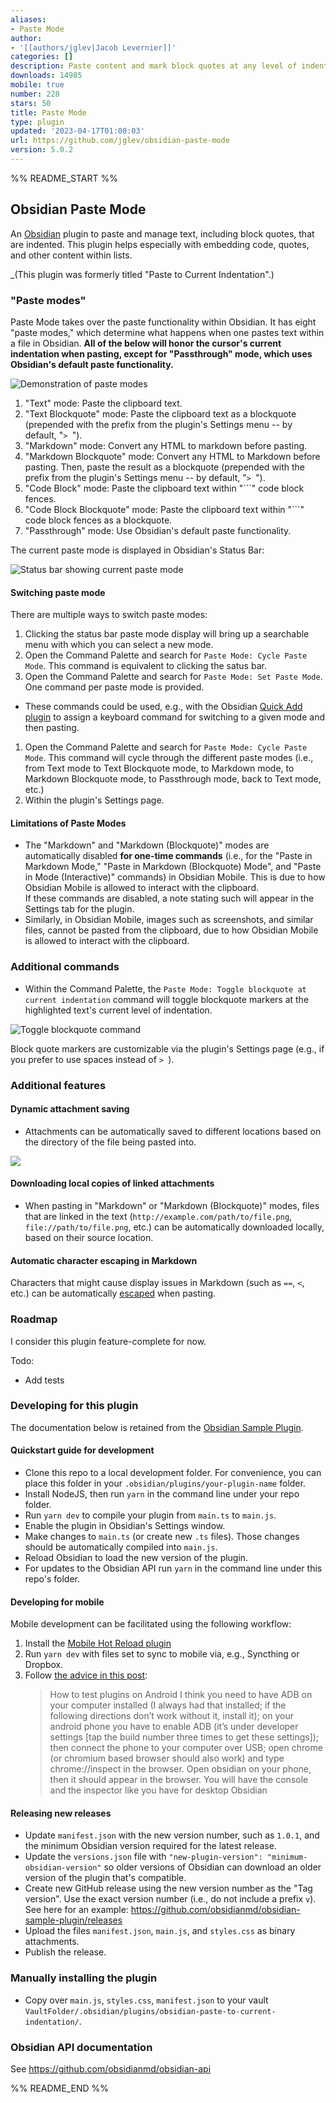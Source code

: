 ```yaml
---
aliases:
- Paste Mode
author:
- '[[authors/jglev|Jacob Levernier]]'
categories: []
description: Paste content and mark block quotes at any level of indentation.
downloads: 14985
mobile: true
number: 228
stars: 50
title: Paste Mode
type: plugin
updated: '2023-04-17T01:00:03'
url: https://github.com/jglev/obsidian-paste-mode
version: 5.0.2
---
```


%% README_START %%

## Obsidian Paste Mode

An [Obsidian](https://obsidian.md/) plugin to paste and manage text, including block quotes, that are indented. This plugin helps especially with embedding code, quotes, and other content within lists.

_(This plugin was formerly titled "Paste to Current Indentation".)

### "Paste modes"

Paste Mode takes over the paste functionality within Obsidian. It has eight "paste modes," which determine what happens when one pastes text within a file in Obsidian. **All of the below will honor the cursor's current indentation when pasting, except for "Passthrough" mode, which uses Obsidian's default paste functionality.**

![Demonstration of paste modes](https://raw.githubusercontent.com/jglev/obsidian-paste-mode/HEAD/img/all-paste-modes.gif)

1. "Text" mode: Paste the clipboard text.
1. "Text Blockquote" mode: Paste the clipboard text as a blockquote (prepended with the prefix from the plugin's Settings menu -- by default, "`> `").
1. "Markdown" mode: Convert any HTML to markdown before pasting.
1. "Markdown Blockquote" mode: Convert any HTML to Markdown before pasting. Then, paste the result as a blockquote (prepended with the prefix from the plugin's Settings menu -- by default, "`> `").
1. "Code Block" mode: Paste the clipboard text within "\`\`\`" code block fences.
1. "Code Block Blockquote" mode: Paste the clipboard text within "\`\`\`" code block fences as a blockquote.
1. "Passthrough" mode: Use Obsidian's default paste functionality.

The current paste mode is displayed in Obsidian's Status Bar:

![Status bar showing current paste mode](https://raw.githubusercontent.com/jglev/obsidian-paste-mode/HEAD/img/status-bar.png)

#### Switching paste mode

There are multiple ways to switch paste modes:

1. Clicking the status bar paste mode display will bring up a searchable menu with which you can select a new mode.
1. Open the Command Palette and search for `Paste Mode: Cycle Paste Mode`. This command is equivalent to clicking the satus bar.
1. Open the Command Palette and search for `Paste Mode: Set Paste Mode`. One command per paste mode is provided.
  - These commands could be used, e.g., with the Obsidian [Quick Add plugin](https://github.com/chhoumann/quickadd/blob/master/docs/Choices/MacroChoice.md) to assign a keyboard command for switching to a given mode and then pasting.
1. Open the Command Palette and search for `Paste Mode: Cycle Paste Mode`. This command will cycle through the different paste modes (i.e., from Text mode to Text Blockquote mode, to Markdown mode, to Markdown Blockquote mode, to Passthrough mode, back to Text mode, etc.)
1. Within the plugin's Settings page.

#### Limitations of Paste Modes

- The "Markdown" and "Markdown (Blockquote)" modes are automatically disabled **for one-time commands** (i.e., for the "Paste in Markdown Mode," "Paste in Markdown (Blockquote) Mode", and "Paste in Mode (Interactive)" commands) in Obsidian Mobile. This is due to how Obsidian Mobile is allowed to interact with the clipboard.  
   If these commands are disabled, a note stating such will appear in the Settings tab for the plugin.
- Similarly, in Obsidian Mobile, images such as screenshots, and similar files, cannot be pasted from the clipboard, due to how Obsidian Mobile is allowed to interact with the clipboard.

### Additional commands

- Within the Command Palette, the `Paste Mode: Toggle blockquote at current indentation` command will toggle blockquote markers at the highlighted text's current level of indentation. 

![Toggle blockquote command](https://raw.githubusercontent.com/jglev/obsidian-paste-mode/HEAD/img/toggle-blockquote.gif)

Block quote markers are customizable via the plugin's Settings page (e.g., if you prefer to use spaces instead of `> `).

### Additional features

#### Dynamic attachment saving

- Attachments can be automatically saved to different locations based on the directory of the file being pasted into.

![](https://raw.githubusercontent.com/jglev/obsidian-paste-mode/HEAD/img/attachment_location_overrides.png)

#### Downloading local copies of linked attachments

- When pasting in "Markdown" or "Markdown (Blockquote)" modes, files that are linked in the text (`http://example.com/path/to/file.png`, `file://path/to/file.png`, etc.) can be automatically downloaded locally, based on their source location.

#### Automatic character escaping in Markdown

Characters that might cause display issues in Markdown (such as `==`, `<`, etc.) can be automatically [escaped](https://www.markdownguide.org/basic-syntax/#characters-you-can-escape) when pasting.

### Roadmap

I consider this plugin feature-complete for now.

Todo: 

- Add tests

### Developing for this plugin

The documentation below is retained from the [Obsidian Sample Plugin](https://github.com/obsidianmd/obsidian-sample-plugin).

#### Quickstart guide for development

- Clone this repo to a local development folder. For convenience, you can place this folder in your `.obsidian/plugins/your-plugin-name` folder.
- Install NodeJS, then run `yarn` in the command line under your repo folder.
- Run `yarn dev` to compile your plugin from `main.ts` to `main.js`.
- Enable the plugin in Obsidian's Settings window.
- Make changes to `main.ts` (or create new `.ts` files). Those changes should be automatically compiled into `main.js`.
- Reload Obsidian to load the new version of the plugin.
- For updates to the Obsidian API run `yarn` in the command line under this repo's folder.

#### Developing for mobile

Mobile development can be facilitated using the following workflow:

1. Install the [Mobile Hot Reload plugin](https://github.com/pjeby/hot-reload)
1. Run `yarn dev` with files set to sync to mobile via, e.g., Syncthing or Dropbox.
1. Follow [the advice in this post](https://forum.obsidian.md/t/debugging-obsidian-mobile-plugins/20913):
    > How to test plugins on Android I think you need to have ADB on your computer installed (I always had that installed; if the following directions don’t work without it, install it); on your android phone you have to enable ADB (it’s under developer settings [tap the build number three times to get these settings]); then connect the phone to your computer over USB; open chrome (or chromium based browser should also work) and type chrome://inspect in the browser. Open obsidian on your phone, then it should appear in the browser. You will have the console and the inspector like you have for desktop Obsidian

#### Releasing new releases

- Update `manifest.json` with the new version number, such as `1.0.1`, and the minimum Obsidian version required for the latest release.
- Update the `versions.json` file with `"new-plugin-version": "minimum-obsidian-version"` so older versions of Obsidian can download an older version of the plugin that's compatible.
- Create new GitHub release using the new version number as the "Tag version". Use the exact version number (i.e., do not include a prefix `v`). See here for an example: https://github.com/obsidianmd/obsidian-sample-plugin/releases
- Upload the files `manifest.json`, `main.js`, and `styles.css` as binary attachments.
- Publish the release.

### Manually installing the plugin

- Copy over `main.js`, `styles.css`, `manifest.json` to your vault `VaultFolder/.obsidian/plugins/obsidian-paste-to-current-indentation/`.

### Obsidian API documentation

See https://github.com/obsidianmd/obsidian-api


%% README_END %%